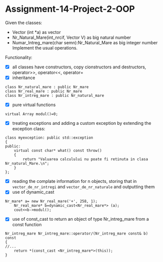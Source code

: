 # Assignment-14-Project-2-OOP
 
 Given the classes:
- Vector (int *a)  as vector
- Nr_Natural_Mare(int_nrcif, Vector V)   as big natural number
- Numar_Intreg_mare(char semn):Nr_Natural_Mare  as big integer number
Implement the usual operations.

Functionality:
- [x] all classes have constructors, copy cionstructors and destructors, operator>>, operator<<, operator=
- [x] inheritance
````
class Nr_natural_mare : public Nr_mare
class Nr_real_mare : public Nr_mare
class Nr_intreg_mare : public Nr_natural_mare
````
- [x] pure virtual functions
````
virtual Array modul()=0;
````
- [x] treating exceptions and adding a custom exception by extending the exception class:
````
class myexception: public std::exception
{
public:
    virtual const char* what() const throw()
    {
        return "Valuarea calculului nu poate fi retinuta in clasa Nr_natural_Mare.\n";
    }
};
````
- [x] reading the complate information for n objects, storing that in `vector_de_nr_intregi` and `vector_de_nr_naturale` and outputting them
- [x] use of dynamic_cast
````
Nr_mare* a= new Nr_real_mare('+', 258, 1);
    Nr_real_mare* b=dynamic_cast<Nr_real_mare*> (a);
    cout<<b->modul();
````
- [x] use of const_cast to return an object of type Nr_intreg_mare from a const function
````
Nr_intreg_mare Nr_intreg_mare::operator/(Nr_intreg_mare const& b) const
{
//...
    return *(const_cast <Nr_intreg_mare*>(this));
}
````
